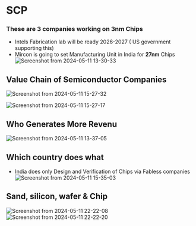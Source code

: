 # SCP 

### These are 3 companies working on 3nm Chips
- Intels Fabrication lab will be ready 2026-2027 ( US government supporting this)
- Mircon is going to set Manufacturing Unit in India for **27nm** Chips
![Screenshot from 2024-05-11 13-30-33](https://github.com/PranabNandy/SCP/assets/34576104/7f24e09b-411b-4ec9-b181-4d94217a5f9e)

## Value Chain of Semiconductor Companies
![Screenshot from 2024-05-11 15-27-32](https://github.com/PranabNandy/SCP/assets/34576104/8d7db334-3a90-4e84-be07-3b9559e47453)

![Screenshot from 2024-05-11 15-27-17](https://github.com/PranabNandy/SCP/assets/34576104/b6a03240-9418-4f2a-b0ae-203512240cdf)

## Who Generates More Revenu
![Screenshot from 2024-05-11 13-37-05](https://github.com/PranabNandy/SCP/assets/34576104/5620b52d-fad5-4f57-9e77-e195d133d493)

## Which country does what
- India does only Design and Verification of Chips via Fabless companies
![Screenshot from 2024-05-11 15-35-03](https://github.com/PranabNandy/SCP/assets/34576104/e622f53e-6f34-4fdc-bd0f-240863c59bb9)

## Sand, silicon, wafer & Chip
![Screenshot from 2024-05-11 22-22-08](https://github.com/PranabNandy/SCP/assets/34576104/6e32d37c-182f-46d7-b2b0-efd7600189c0)
![Screenshot from 2024-05-11 22-22-20](https://github.com/PranabNandy/SCP/assets/34576104/f07b424d-6d28-4d15-a593-d8145b6d21cf)
